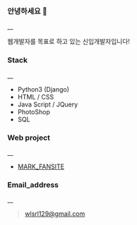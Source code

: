 ### 안녕하세요 👋
__

웹개발자를 목표로 하고 있는 신입개발자입니다!


### Stack
__
- Python3 (Django)
- HTML /  CSS
- Java Script / JQuery
- PhotoShop
- SQL


### Web project
__
* [MARK_FANSITE](http://nctmarklee.pythonanywhere.com/index/)


### Email_address
__
>wlsrl129@gmail.com
